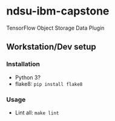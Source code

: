 # ndsu-ibm-capstone
TensorFlow Object Storage Data Plugin

## Workstation/Dev setup

### Installation
* Python 3?
* flake8: `pip install flake8`

### Usage
* Lint all: `make lint`
